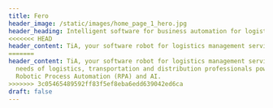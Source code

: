 ```yaml
---
title: Fero
header_image: /static/images/home_page_1_hero.jpg
header_heading: Intelligent software for business automation for logistics
<<<<<<< HEAD
header_content: TiA, your software robot for logistics management serving the needs of logistics, transportation and distribution professionals powered by Robotic Process Automation (RPA) and AI.
=======
header_content: TiA, your software robot for logistics management serving the
  needs of logistics, transportation and distribution professionals powered by
  Robotic Process Automation (RPA) and AI.
>>>>>>> 3c05465489592ff83f5ef8eba6edd639042ed6ca
draft: false
---
```

